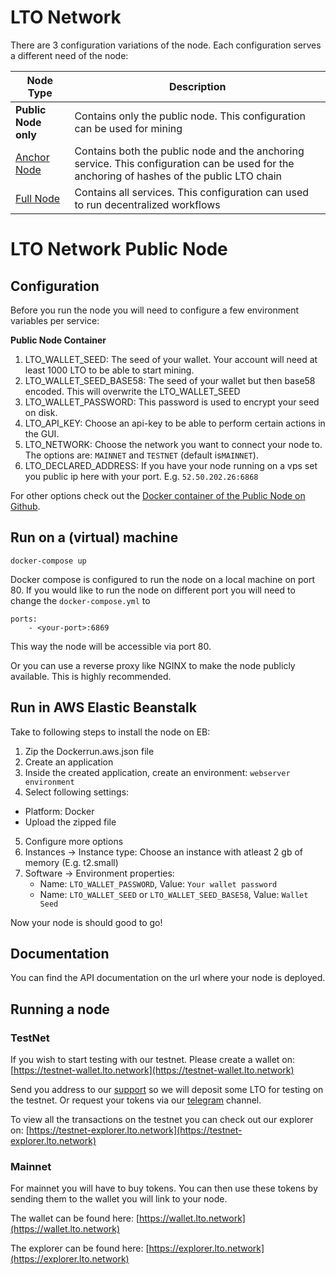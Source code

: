# LTO Network

There are 3 configuration variations of the node. Each configuration serves a different need of the node:

Node Type             |Description
----------------------|-----------
**Public Node only**  |Contains only the public node. This configuration can be used for mining 
[Anchor Node]         |Contains both the public node and the anchoring service. This configuration can be used for the anchoring of hashes of the public LTO chain 
[Full Node]           |Contains all services. This configuration can used to run decentralized workflows

[Anchor Node]: https://github.com/ltonetwork/lto-anchor-node
[Full Node]: https://github.com/ltonetwork/lto-full-node

# LTO Network Public Node

## Configuration

Before you run the node you will need to configure a few environment variables per service:

**Public Node Container**
1. LTO_WALLET_SEED: The seed of your wallet. Your account will need at least 1000 LTO to be able to start mining.
2. LTO_WALLET_SEED_BASE58: The seed of your wallet but then base58 encoded. This will overwrite the LTO_WALLET_SEED
3. LTO_WALLET_PASSWORD: This password is used to encrypt your seed on disk.
4. LTO_API_KEY: Choose an api-key to be able to perform certain actions in the GUI.
5. LTO_NETWORK: Choose the network you want to connect your node to. The options are: `MAINNET` and `TESTNET` (default is`MAINNET`).
6. LTO_DECLARED_ADDRESS: If you have your node running on a vps set you public ip here with your port. E.g. `52.50.202.26:6868`

For other options check out the [Docker container of the Public Node on Github](https://github.com/legalthings/docker-public-node).

## Run on a (virtual) machine

```
docker-compose up
```
    
Docker compose is configured to run the node on a local machine on port 80. If you would like to run the node on different
port you will need to change the `docker-compose.yml` to

```
ports:
    - <your-port>:6869
```

This way the node will be accessible via port 80.

Or you can use a reverse proxy like NGINX to make the node publicly available. This is highly recommended. 

## Run in AWS Elastic Beanstalk

Take to following steps to install the node on EB:

1. Zip the Dockerrun.aws.json file
2. Create an application
3. Inside the created application, create an environment: `webserver environment`
4. Select following settings:
  - Platform: Docker
  - Upload the zipped file
5. Configure more options
6. Instances -> Instance type: Choose an instance with atleast 2 gb of memory (E.g. t2.small)
7. Software -> Environment properties:
    - Name: `LTO_WALLET_PASSWORD`, Value: `Your wallet password`
    - Name: `LTO_WALLET_SEED` or `LTO_WALLET_SEED_BASE58`, Value: `Wallet Seed`

Now your node is should good to go!

## Documentation

You can find the API documentation on the url where your node is deployed.

## Running a node

### TestNet
 
If you wish to start testing with our testnet. Please create a wallet on: [https://testnet-wallet.lto.network](https://testnet-wallet.lto.network)
 
Send you address to our [support](mailto:support@legalthings.io) so we will deposit some LTO for testing on the testnet. Or request your tokens via our [telegram](https://t.me/joinchat/AJWQTUDKtDlsuGHVFb40eQ) channel.
 
To view all the transactions on the testnet you can check out our explorer on: [https://testnet-explorer.lto.network](https://testnet-explorer.lto.network)
 
### Mainnet
 
For mainnet you will have to buy tokens. You can then use these tokens by sending them to the wallet you will link to your node.
 
The wallet can be found here: [https://wallet.lto.network](https://wallet.lto.network)
 
The explorer can be found here: [https://explorer.lto.network](https://explorer.lto.network)

